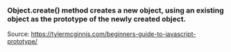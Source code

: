 ### Object.create() method creates a new object, using an existing object as the prototype of the newly created object.

Source: https://tylermcginnis.com/beginners-guide-to-javascript-prototype/